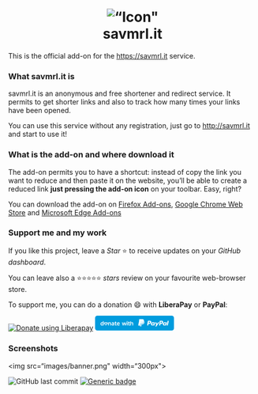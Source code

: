 <h1 align="center">
    <br>
    <img width="70" src=“./images/icon-big.png" alt=“Icon" />
    <br>
    savmrl.it
    <br>
</h1>

This is the official add-on for the https://savmrl.it service.

### What savmrl.it is

savmrl.it is an anonymous and free shortener and redirect service. It permits to get shorter links and also to track how many times your links have been opened.

You can use this service without any registration, just go to http://savmrl.it and start to use it!

### What is the add-on and where download it

The add-on permits you to have a shortcut: instead of copy the link you want to reduce and then paste it on the website, you’ll be able to create a reduced link **just pressing the add-on icon** on your toolbar. Easy, right?

You can download the add-on on [Firefox Add-ons](), [Google Chrome Web Store]() and [Microsoft Edge Add-ons]()

### Support me and my work

If you like this project, leave a *Star* ⭐ to receive updates on your *GitHub dashboard*.

You can leave also a ⭐⭐⭐⭐⭐ *stars* review on your favourite web-browser store.

To support me, you can do a donation :smile: with **LiberaPay** or **PayPal**:

<a href="https://liberapay.com/Sav22999/donate"><img alt="Donate using Liberapay" src="https://liberapay.com/assets/widgets/donate.svg"></a> [<img src="images/paypal.svg" width="160px"></img>](https://paypal.me/saveriomorelli)

### Screenshots

<img src=“images/banner.png" width=“300px"></img>


![GitHub last commit](https://img.shields.io/github/last-commit/Sav22999/savmrl.it) [![Generic badge](https://img.shields.io/badge/developed%20by-Sav22999-lightgrey.svg)](https://saveriomorelli.com)

